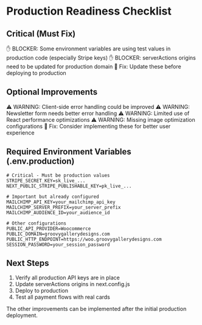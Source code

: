 # Production Readiness Checklist

## Critical (Must Fix)
✋ BLOCKER: Some environment variables are using test values in production code (especially Stripe keys)
✋ BLOCKER: serverActions origins need to be updated for production domain
🔧 Fix: Update these before deploying to production

## Optional Improvements
⚠️ WARNING: Client-side error handling could be improved
⚠️ WARNING: Newsletter form needs better error handling
⚠️ WARNING: Limited use of React performance optimizations
⚠️ WARNING: Missing image optimization configurations
🔧 Fix: Consider implementing these for better user experience

## Required Environment Variables (.env.production)
```env
# Critical - Must be production values
STRIPE_SECRET_KEY=sk_live_...
NEXT_PUBLIC_STRIPE_PUBLISHABLE_KEY=pk_live_...

# Important but already configured
MAILCHIMP_API_KEY=your_mailchimp_api_key
MAILCHIMP_SERVER_PREFIX=your_server_prefix
MAILCHIMP_AUDIENCE_ID=your_audience_id

# Other configurations
PUBLIC_API_PROVIDER=Woocommerce
PUBLIC_DOMAIN=groovygallerydesigns.com
PUBLIC_HTTP_ENDPOINT=https://woo.groovygallerydesigns.com
SESSION_PASSWORD=your_session_password
```

## Next Steps
1. Verify all production API keys are in place
2. Update serverActions origins in next.config.js
3. Deploy to production
4. Test all payment flows with real cards

The other improvements can be implemented after the initial production deployment.